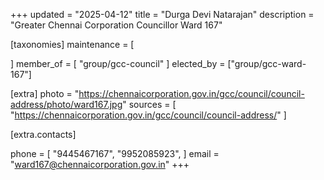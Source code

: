 +++
updated = "2025-04-12"
title = "Durga Devi Natarajan"
description = "Greater Chennai Corporation Councillor Ward 167"

[taxonomies]
maintenance = [

]
member_of = [
    "group/gcc-council"
]
elected_by = ["group/gcc-ward-167"]

[extra]
photo = "https://chennaicorporation.gov.in/gcc/council/council-address/photo/ward167.jpg"
sources = [
    "https://chennaicorporation.gov.in/gcc/council/council-address/"
]

[extra.contacts]

phone = [
    "9445467167",
    "9952085923",
    ]
email = "ward167@chennaicorporation.gov.in"
+++
